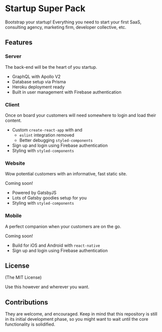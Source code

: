 # Startup Super Pack

Bootstrap your startup! Everything you need to start your first SaaS, consulting agency, marketing firm, developer collective, etc.

## Features

### Server

The back-end will be the heart of you startup.

- GraphQL with Apollo V2
- Database setup via Prisma
- Heroku deployment ready
- Built in user management with Firebase authentication

### Client

Once on board your customers will need somewhere to login and load their content.

- Custom `create-react-app` with and
  - `eslint` integration removed
  - Better debugging `styled-components`
- Sign up and login using Firebase authentication
- Styling with `styled-components`

### Website

Wow potential customers with an informative, fast static site.

Coming soon!

- Powered by GatsbyJS
- Lots of Gatsby goodies setup for you
- Styling with `styled-components`

### Mobile

A perfect companion when your customers are on the go.

Coming soon!

- Build for iOS and Android with `react-native`
- Sign up and login using Firebase authentication

## License

(The MIT License)

Use this however and wherever you want.

## Contributions

They are welcome, and encouraged. Keep in mind that this repository is still in its initial development phase, so you might want to wait until the core functionality is solidified.
